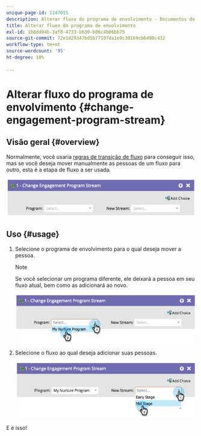 ```yaml
---
unique-page-id: 1147015
description: Alterar fluxo do programa de envolvimento - Documentos do Marketo - Documentação do produto
title: Alterar fluxo do programa de envolvimento
exl-id: 1b8dd04b-3af8-4733-b630-b06c4b06bb75
source-git-commit: 72e1d29347bd5b77107da1e9c30169cb6490c432
workflow-type: tm+mt
source-wordcount: '95'
ht-degree: 10%

---
```


# Alterar fluxo do programa de envolvimento {#change-engagement-program-stream}

## Visão geral {#overview}

Normalmente, você usaria [regras de transição de fluxo](/help/marketo/product-docs/email-marketing/drip-nurturing/engagement-program-streams/transition-people-between-engagement-streams.md) para conseguir isso, mas se você deseja mover manualmente as pessoas de um fluxo para outro, esta é a etapa de fluxo a ser usada.

![](assets/image2014-9-22-14-3a52-3a14.png)

## Uso {#usage}

1. Selecione o programa de envolvimento para o qual deseja mover a pessoa.

   >[!NOTE]
   >
   >Se você selecionar um programa diferente, ele deixará a pessoa em seu fluxo atual, bem como as adicionará ao novo.

   ![](assets/image2014-9-22-14-3a52-3a50.png)

1. Selecione o fluxo ao qual deseja adicionar suas pessoas.

   ![](assets/image2014-9-22-14-3a52-3a59.png)

E é isso!
